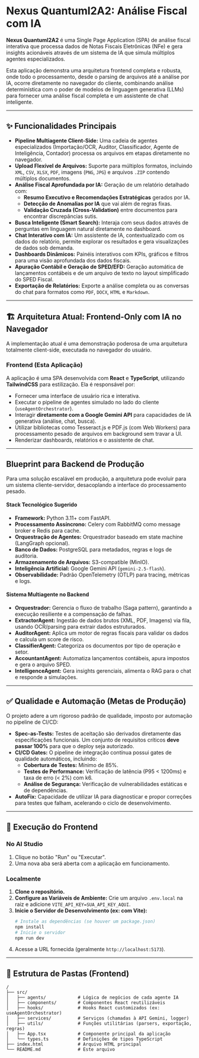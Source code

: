 # Nexus QuantumI2A2: Análise Fiscal com IA

**Nexus QuantumI2A2** é uma Single Page Application (SPA) de análise fiscal interativa que processa dados de Notas Fiscais Eletrônicas (NFe) e gera insights acionáveis através de um sistema de IA que simula múltiplos agentes especializados.

Esta aplicação demonstra uma arquitetura frontend completa e robusta, onde todo o processamento, desde o parsing de arquivos até a análise por IA, ocorre diretamente no navegador do cliente, combinando análise determinística com o poder de modelos de linguagem generativa (LLMs) para fornecer uma análise fiscal completa e um assistente de chat inteligente.

---

## ✨ Funcionalidades Principais

*   **Pipeline Multiagente Client-Side:** Uma cadeia de agentes especializados (Importação/OCR, Auditor, Classificador, Agente de Inteligência, Contador) processa os arquivos em etapas diretamente no navegador.
*   **Upload Flexível de Arquivos:** Suporte para múltiplos formatos, incluindo `XML`, `CSV`, `XLSX`, `PDF`, imagens (`PNG`, `JPG`) e arquivos `.ZIP` contendo múltiplos documentos.
*   **Análise Fiscal Aprofundada por IA:** Geração de um relatório detalhado com:
    *   **Resumo Executivo e Recomendações Estratégicas** gerados por IA.
    *   **Detecção de Anomalias por IA** que vai além de regras fixas.
    *   **Validação Cruzada (Cross-Validation)** entre documentos para encontrar discrepâncias sutis.
*   **Busca Inteligente (Smart Search):** Interaja com seus dados através de perguntas em linguagem natural diretamente no dashboard.
*   **Chat Interativo com IA:** Um assistente de IA, contextualizado com os dados do relatório, permite explorar os resultados e gera visualizações de dados sob demanda.
*   **Dashboards Dinâmicos:** Painéis interativos com KPIs, gráficos e filtros para uma visão aprofundada dos dados fiscais.
*   **Apuração Contábil e Geração de SPED/EFD:** Geração automática de lançamentos contábeis e de um arquivo de texto no layout simplificado do SPED Fiscal.
*   **Exportação de Relatórios:** Exporte a análise completa ou as conversas do chat para formatos como `PDF`, `DOCX`, `HTML` e `Markdown`.

---

## 🏗️ Arquitetura Atual: Frontend-Only com IA no Navegador

A implementação atual é uma demonstração poderosa de uma arquitetura totalmente client-side, executada no navegador do usuário.

### Frontend (Esta Aplicação)

A aplicação é uma SPA desenvolvida com **React** e **TypeScript**, utilizando **TailwindCSS** para estilização. Ela é responsável por:
*   Fornecer uma interface de usuário rica e interativa.
*   Executar o pipeline de agentes simulado no lado do cliente (`useAgentOrchestrator`).
*   Interagir **diretamente com a Google Gemini API** para capacidades de IA generativa (análise, chat, busca).
*   Utilizar bibliotecas como Tesseract.js e PDF.js (com Web Workers) para processamento pesado de arquivos em background sem travar a UI.
*   Renderizar dashboards, relatórios e o assistente de chat.

---

##  Blueprint para Backend de Produção

Para uma solução escalável em produção, a arquitetura pode evoluir para um sistema cliente-servidor, desacoplando a interface do processamento pesado.

#### Stack Tecnológico Sugerido
*   **Framework:** Python 3.11+ com FastAPI.
*   **Processamento Assíncrono:** Celery com RabbitMQ como message broker e Redis para cache.
*   **Orquestração de Agentes:** Orquestrador baseado em state machine (LangGraph opcional).
*   **Banco de Dados:** PostgreSQL para metadados, regras e logs de auditoria.
*   **Armazenamento de Arquivos:** S3-compatible (MinIO).
*   **Inteligência Artificial:** Google Gemini API (`gemini-2.5-flash`).
*   **Observabilidade:** Padrão OpenTelemetry (OTLP) para tracing, métricas e logs.

#### Sistema Multiagente no Backend

*   **Orquestrador:** Gerencia o fluxo de trabalho (Saga pattern), garantindo a execução resiliente e a compensação de falhas.
*   **ExtractorAgent:** Ingestão de dados brutos (XML, PDF, Imagens) via fila, usando OCR/parsing para extrair dados estruturados.
*   **AuditorAgent:** Aplica um motor de regras fiscais para validar os dados e calcula um score de risco.
*   **ClassifierAgent:** Categoriza os documentos por tipo de operação e setor.
*   **AccountantAgent:** Automatiza lançamentos contábeis, apura impostos e gera o arquivo SPED.
*   **IntelligenceAgent:** Gera insights gerenciais, alimenta o RAG para o chat e responde a simulações.

---

## ✅ Qualidade e Automação (Metas de Produção)

O projeto adere a um rigoroso padrão de qualidade, imposto por automação no pipeline de CI/CD:

*   **Spec-as-Tests:** Testes de aceitação são derivados diretamente das especificações funcionais. Um conjunto de requisitos críticos **deve passar 100%** para que o deploy seja autorizado.
*   **CI/CD Gates:** O pipeline de integração contínua possui gates de qualidade automáticos, incluindo:
    *   **Cobertura de Testes:** Mínimo de 85%.
    *   **Testes de Performance:** Verificação de latência (P95 < 1200ms) e taxa de erro (< 2%) com k6.
    *   **Análise de Segurança:** Verificação de vulnerabilidades estáticas e de dependências.
*   **AutoFix:** Capacidade de utilizar IA para diagnosticar e propor correções para testes que falham, acelerando o ciclo de desenvolvimento.

---

## 🚀 Execução do Frontend

### No AI Studio
1. Clique no botão "Run" ou "Executar".
2. Uma nova aba será aberta com a aplicação em funcionamento.

### Localmente
1. **Clone o repositório.**
2. **Configure as Variáveis de Ambiente:** Crie um arquivo `.env.local` na raiz e adicione `VITE_API_KEY=SUA_API_KEY_AQUI`.
3. **Inicie o Servidor de Desenvolvimento (ex: com Vite):**
   ```bash
   # Instale as dependências (se houver um package.json)
   npm install
   # Inicie o servidor
   npm run dev
   ```
4. Acesse a URL fornecida (geralmente `http://localhost:5173`).

---

## 📁 Estrutura de Pastas (Frontend)

```
/
├── src/
│   ├── agents/            # Lógica de negócios de cada agente IA
│   ├── components/        # Componentes React reutilizáveis
│   ├── hooks/             # Hooks React customizados (ex: useAgentOrchestrator)
│   ├── services/          # Serviços (chamadas à API Gemini, logger)
│   ├── utils/             # Funções utilitárias (parsers, exportação, regras)
│   ├── App.tsx            # Componente principal da aplicação
│   └── types.ts           # Definições de tipos TypeScript
├── index.html             # Arquivo HTML principal
└── README.md              # Este arquivo
```
